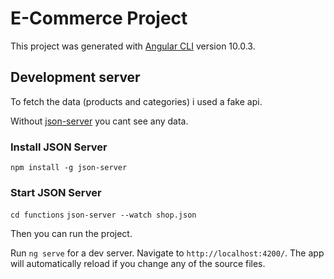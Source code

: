# E-Commerce Project

This project was generated with [Angular CLI](https://github.com/angular/angular-cli) version 10.0.3.

## Development server

To fetch the data (products and categories) i used a fake api.

Without [json-server](https://github.com/typicode/json-server) you cant see any data. 

### Install JSON Server

`npm install -g json-server`

### Start JSON Server

`cd functions`
`json-server --watch shop.json`

Then you can run the project.

Run `ng serve` for a dev server. Navigate to `http://localhost:4200/`. The app will automatically reload if you change any of the source files.


